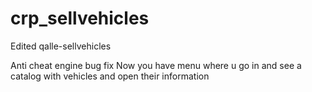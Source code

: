 # crp_sellvehicles
Edited qalle-sellvehicles

Anti cheat engine bug fix
Now you have menu where u go in and see a catalog with vehicles and open their information
